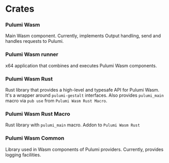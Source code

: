 # Crates

### Pulumi Wasm

Main Wasm component. Currently, implements Output handling, send and handles requests to Pulumi.

### Pulumi Wasm runner

x64 application that combines and executes Pulumi Wasm components.

### Pulumi Wasm Rust

Rust library that provides a high-level and typesafe API for Pulumi Wasm. It's a wrapper around `pulumi-gestalt` interfaces.
Also provides `pulumi_main` macro via `pub use` from `Pulumi Wasm Rust Macro`.

### Pulumi Wasm Rust Macro

Rust library with `pulumi_main` macro. Addon to `Pulumi Wasm Rust`

### Pulumi Wasm Common

Library used in Wasm components of Pulumi providers. Currently, provides logging facilities.
